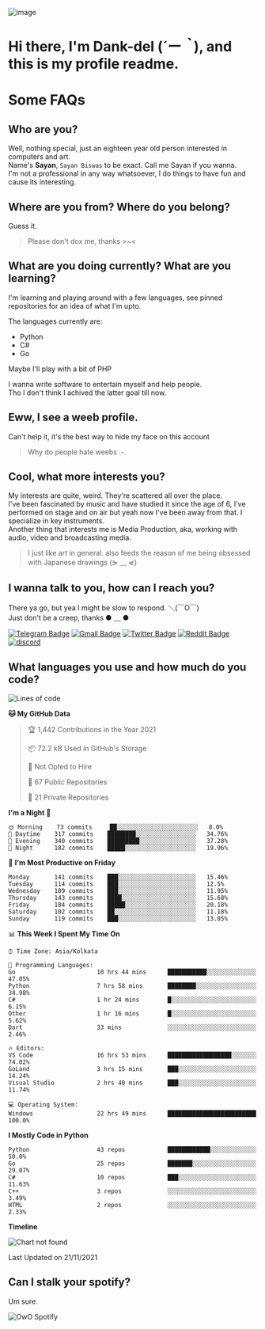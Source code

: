 ![image](https://user-images.githubusercontent.com/63096193/125182844-29f20800-e22f-11eb-8dc9-b0f2d29647bb.png)

# **Hi there, I'm Dank-del (*´ー｀*), and this is my profile readme.**
<!--  [![Profile views](https://gpvc.arturio.dev/dank-del)](https://github.com/dank-del) -->
# Some FAQs

## **Who are you?**

Well, nothing special, just an eighteen year old person interested in computers and art. \
Name's **Sayan**, `Sayan Biswas` to be exact. Call me Sayan if you wanna. \
I'm not a professional in any way whatsoever, I do things to have fun and cause its interesting.

## **Where are you from? Where do you belong?**

Guess it.
> Please don't dox me, thanks >~<

## **What are you doing currently? What are you learning?**

I'm learning and playing around with a few languages, see pinned repositories for an idea of what I'm upto.

The languages currently are:

- Python
- C#
- Go

Maybe I'll play with a bit of PHP

I wanna write software to entertain myself and help people. \
Tho I don't think I achived the latter goal till now.

## **Eww, I see a weeb profile.**

Can't help it, it's the best way to hide my face on this account
> Why do people hate weebs .-.

## **Cool, what more interests you?**

My interests are quite, weird. They're scattered all over the place. \
I've been fascinated by music and have studied it since the age of 6, I've performed on stage and on air but yeah now I've been away from that. I specialize in key instruments. \
Another thing that interests me is Media Production, aka, working with audio, video and broadcasting media.

> I just like art in general. also feeds the reason of me being obsessed with Japanese drawings (⋟ ﹏ ⋞)

## **I wanna talk to you, how can I reach you?**

There ya go, but yea I might be slow to respond. ＼(￣O￣) \
Just don't be a creep, thanks ● ﹏ ●

[![Telegram Badge](https://img.shields.io/badge/-dank_as_fuck-1ca0f1?style=flat-square&logo=telegram&logoColor=white&link=https://t.me/dank_as_fuck)](https://t.me/dank_as_fuck)
[![Gmail Badge](https://img.shields.io/badge/-chizuru@kanojo.tk-c14438?style=flat-square&logo=Gmail&logoColor=white&link=mailto:chizuru@kanojo.tk)](mailto:chizuru@kanojo.tk)
[![Twitter Badge](https://img.shields.io/twitter/follow/TheDankDel?style=social)](https://twitter.com/TheDankDel)
[![Reddit Badge](https://img.shields.io/reddit/user-karma/combined/dank_as_fuck_?style=social)](https://www.reddit.com/user/dank_as_fuck_/)
[![discord](https://discord-md-badge.vercel.app/api/shield/506536929152466945?style=social)](https://discordapp.com/users/506536929152466945)

## **What languages you use and how much do you code?**

<!--START_SECTION:waka-->
![Lines of code](https://img.shields.io/badge/From%20Hello%20World%20I%27ve%20Written-950468%20lines%20of%20code-blue)

**🐱 My GitHub Data** 

> 🏆 1,442 Contributions in the Year 2021
 > 
> 📦 72.2 kB Used in GitHub's Storage 
 > 
> 🚫 Not Opted to Hire
 > 
> 📜 67 Public Repositories 
 > 
> 🔑 21 Private Repositories  
 > 
**I'm a Night 🦉** 

```text
🌞 Morning    73 commits     ██░░░░░░░░░░░░░░░░░░░░░░░   8.0% 
🌆 Daytime    317 commits    ████████░░░░░░░░░░░░░░░░░   34.76% 
🌃 Evening    340 commits    █████████░░░░░░░░░░░░░░░░   37.28% 
🌙 Night      182 commits    █████░░░░░░░░░░░░░░░░░░░░   19.96%

```
📅 **I'm Most Productive on Friday** 

```text
Monday       141 commits    ███░░░░░░░░░░░░░░░░░░░░░░   15.46% 
Tuesday      114 commits    ███░░░░░░░░░░░░░░░░░░░░░░   12.5% 
Wednesday    109 commits    ███░░░░░░░░░░░░░░░░░░░░░░   11.95% 
Thursday     143 commits    ████░░░░░░░░░░░░░░░░░░░░░   15.68% 
Friday       184 commits    █████░░░░░░░░░░░░░░░░░░░░   20.18% 
Saturday     102 commits    ██░░░░░░░░░░░░░░░░░░░░░░░   11.18% 
Sunday       119 commits    ███░░░░░░░░░░░░░░░░░░░░░░   13.05%

```


📊 **This Week I Spent My Time On** 

```text
⌚︎ Time Zone: Asia/Kolkata

💬 Programming Languages: 
Go                       10 hrs 44 mins      ███████████░░░░░░░░░░░░░░   47.05% 
Python                   7 hrs 58 mins       ████████░░░░░░░░░░░░░░░░░   34.98% 
C#                       1 hr 24 mins        █░░░░░░░░░░░░░░░░░░░░░░░░   6.15% 
Other                    1 hr 16 mins        █░░░░░░░░░░░░░░░░░░░░░░░░   5.62% 
Dart                     33 mins             ░░░░░░░░░░░░░░░░░░░░░░░░░   2.46%

🔥 Editors: 
VS Code                  16 hrs 53 mins      ██████████████████░░░░░░░   74.02% 
GoLand                   3 hrs 15 mins       ███░░░░░░░░░░░░░░░░░░░░░░   14.24% 
Visual Studio            2 hrs 40 mins       ███░░░░░░░░░░░░░░░░░░░░░░   11.74%

💻 Operating System: 
Windows                  22 hrs 49 mins      █████████████████████████   100.0%

```

**I Mostly Code in Python** 

```text
Python                   43 repos            ████████████░░░░░░░░░░░░░   50.0% 
Go                       25 repos            ███████░░░░░░░░░░░░░░░░░░   29.07% 
C#                       10 repos            ███░░░░░░░░░░░░░░░░░░░░░░   11.63% 
C++                      3 repos             ░░░░░░░░░░░░░░░░░░░░░░░░░   3.49% 
HTML                     2 repos             ░░░░░░░░░░░░░░░░░░░░░░░░░   2.33%

```


**Timeline**

![Chart not found](https://raw.githubusercontent.com/Dank-del/Dank-del/main/charts/bar_graph.png) 


 Last Updated on 21/11/2021
<!--END_SECTION:waka-->

## **Can I stalk your spotify?**

Um sure.

![OwO Spotify](https://spotify-recently-played-readme.vercel.app/api?user=31fdrsslnr7nvq4ytqwtw7c4rxfm&count=5)
